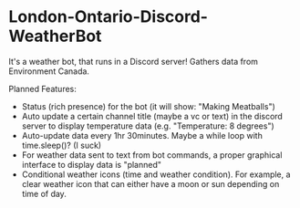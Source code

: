 # London-Ontario-Discord-WeatherBot
It's a weather bot, that runs in a Discord server! Gathers data from Environment Canada.

Planned Features:
- Status (rich presence) for the bot (it will show: "Making Meatballs")
- Auto update a certain channel title (maybe a vc or text) in the discord server to display temperature data (e.g. "Temperature: 8 degrees")
- Auto-update data every 1hr 30minutes. Maybe a while loop with time.sleep()? (I suck)
- For weather data sent to text from bot commands, a proper graphical interface to display data is "planned"
- Conditional weather icons (time and weather condition). For example, a clear weather icon that can either have a moon or sun depending on time of day.
 
